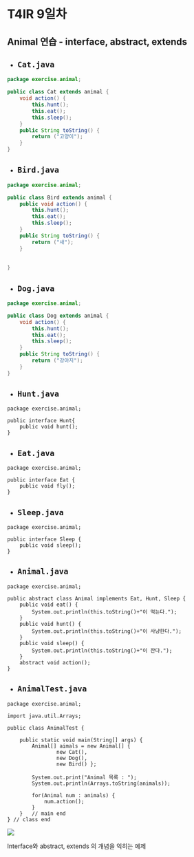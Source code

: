 # T4IR 9일차 #

## Animal 연습 - interface, abstract, extends

- ## `Cat.java`

```java
package exercise.animal;

public class Cat extends animal {
	void action() {
		this.hunt();
		this.eat();
		this.sleep();
	}
	public String toString() {
		return ("고양이");
	}
}
```

- ## `Bird.java`

```java
package exercise.animal;

public class Bird extends animal {
	public void action() {
		this.hunt();
		this.eat();
		this.sleep();
	}
	public String toString() {
		return ("새");
	}
	
	
}

```

- ## `Dog.java`

```java
package exercise.animal;

public class Dog extends animal {
	void action() {
		this.hunt();
		this.eat();
		this.sleep();
	}
	public String toString() {
		return ("강아지");
	}
}
```



- ## `Hunt.java`

``` 
package exercise.animal;

public interface Hunt{
	public void hunt();
}

```

- ## `Eat.java`

```
package exercise.animal;

public interface Eat {
	public void fly();
}

```

- ## `Sleep.java`

```
package exercise.animal;

public interface Sleep {
	public void sleep();
}

```

- ## `Animal.java`

```
package exercise.animal;

public abstract class Animal implements Eat, Hunt, Sleep {
	public void eat() {
		System.out.println(this.toString()+"이 먹는다.");
	}
	public void hunt() {
		System.out.println(this.toString()+"이 사냥한다.");
	}
	public void sleep() {
		System.out.println(this.toString()+"이 잔다.");
	}
	abstract void action();
}
```

- ## `AnimalTest.java`

```
package exercise.animal;

import java.util.Arrays;

public class AnimalTest {

	public static void main(String[] args) {
		Animal[] aimals = new Animal[] {
				new Cat(),
				new Dog(),
				new Bird() };
	
		System.out.print("Animal 목록 : ");
		System.out.println(Arrays.toString(animals));
		
		for(Animal num : animals) {
			num.action();
		}
	}	// main end
} // class end
```



![](C:\Users\student\TIL\190523\Day9\result1.png)



Interface와 abstract, extends 의 개념을 익히는 예제 


